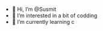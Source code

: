 - 👋 Hi, I’m @Susmit
- 👀 I’m interested in a bit of codding 
- 🌱 I’m currently learning c

<!---
Susmitpr/Susmitpr is a ✨ special ✨ repository because its `README.md` (this file) appears on your GitHub profile.
You can click the Preview link to take a look at your changes.
--->

